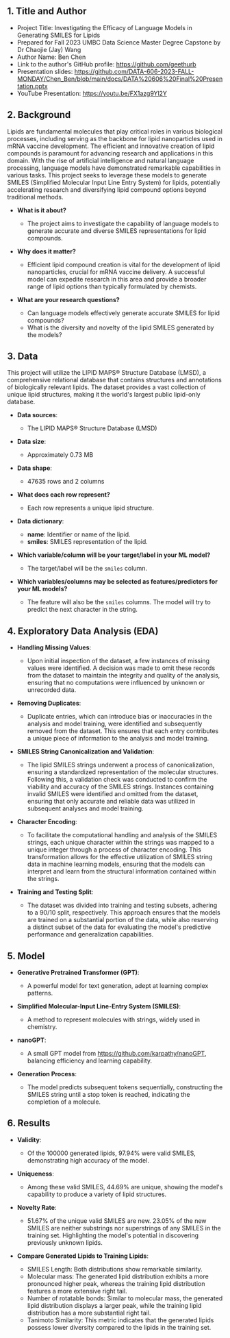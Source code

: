 ## 1. Title and Author

- Project Title: Investigating the Efficacy of Language Models in Generating SMILES for Lipids
- Prepared for Fall 2023 UMBC Data Science Master Degree Capstone by Dr Chaojie (Jay) Wang
- Author Name: Ben Chen
- Link to the author's GitHub profile: https://github.com/geethurb
- Presentation slides: https://github.com/DATA-606-2023-FALL-MONDAY/Chen_Ben/blob/main/docs/DATA%20606%20Final%20Presentation.pptx
- YouTube Presentation: https://youtu.be/FX1azg9Yl2Y

## 2. Background

Lipids are fundamental molecules that play critical roles in various biological processes, including serving as the backbone for lipid nanoparticles used in mRNA vaccine development. The efficient and innovative creation of lipid compounds is paramount for advancing research and applications in this domain. With the rise of artificial intelligence and natural language processing, language models have demonstrated remarkable capabilities in various tasks. This project seeks to leverage these models to generate SMILES (Simplified Molecular Input Line Entry System) for lipids, potentially accelerating research and diversifying lipid compound options beyond traditional methods.

- **What is it about?** 
  - The project aims to investigate the capability of language models to generate accurate and diverse SMILES representations for lipid compounds.
  
- **Why does it matter?** 
  - Efficient lipid compound creation is vital for the development of lipid nanoparticles, crucial for mRNA vaccine delivery. A successful model can expedite research in this area and provide a broader range of lipid options than typically formulated by chemists.
  
- **What are your research questions?**
  - Can language models effectively generate accurate SMILES for lipid compounds?
  - What is the diversity and novelty of the lipid SMILES generated by the models?

## 3. Data 

This project will utilize the LIPID MAPS® Structure Database (LMSD), a comprehensive relational database that contains structures and annotations of biologically relevant lipids. The dataset provides a vast collection of unique lipid structures, making it the world's largest public lipid-only database.

- **Data sources**: 
  - The LIPID MAPS® Structure Database (LMSD)
  
- **Data size**: 
  - Approximately 0.73 MB
  
- **Data shape**: 
  - 47635 rows and 2 columns
  
- **What does each row represent?** 
  - Each row represents a unique lipid structure.
  
- **Data dictionary**:
  - **name**: Identifier or name of the lipid.
  - **smiles**: SMILES representation of the lipid.
  
- **Which variable/column will be your target/label in your ML model?**
  - The target/label will be the `smiles` column.
  
- **Which variables/columns may be selected as features/predictors for your ML models?**
  - The feature will also be the `smiles` columns. The model will try to predict the next character in the string.

## 4. Exploratory Data Analysis (EDA)

- **Handling Missing Values**: 
  - Upon initial inspection of the dataset, a few instances of missing values were identified. A decision was made to omit these records from the dataset to maintain the integrity and quality of the analysis, ensuring that no computations were influenced by unknown or unrecorded data.
 
- **Removing Duplicates**:
  - Duplicate entries, which can introduce bias or inaccuracies in the analysis and model training, were identified and subsequently removed from the dataset. This ensures that each entry contributes a unique piece of information to the analysis and model training.

- **SMILES String Canonicalization and Validation**:
  - The lipid SMILES strings underwent a process of canonicalization, ensuring a standardized representation of the molecular structures. Following this, a validation check was conducted to confirm the viability and accuracy of the SMILES strings. Instances containing invalid SMILES were identified and omitted from the dataset, ensuring that only accurate and reliable data was utilized in subsequent analyses and model training.

- **Character Encoding**:
  - To facilitate the computational handling and analysis of the SMILES strings, each unique character within the strings was mapped to a unique integer through a process of character encoding. This transformation allows for the effective utilization of SMILES string data in machine learning models, ensuring that the models can interpret and learn from the structural information contained within the strings.

- **Training and Testing Split**:
  - The dataset was divided into training and testing subsets, adhering to a 90/10 split, respectively. This approach ensures that the models are trained on a substantial portion of the data, while also reserving a distinct subset of the data for evaluating the model's predictive performance and generalization capabilities.

## 5. Model
- **Generative Pretrained Transformer (GPT)**:
  - A powerful model for text generation, adept at learning complex patterns.
    
- **Simplified Molecular-Input Line-Entry System (SMILES)**:
  - A method to represent molecules with strings, widely used in chemistry.
    
- **nanoGPT**:
  - A small GPT model from https://github.com/karpathy/nanoGPT, balancing efficiency and learning capability.
    
- **Generation Process**:
  - The model predicts subsequent tokens sequentially, constructing the SMILES string until a stop token is reached, indicating the completion of a molecule.

## 6. Results
- **Validity**:
  - Of the 100000 generated lipids, 97.94% were valid SMILES, demonstrating high accuracy of the model.

- **Uniqueness**:
  - Among these valid SMILES, 44.69% are unique, showing the model's capability to produce a variety of lipid structures.

- **Novelty Rate**:
  - 51.67% of the unique valid SMILES are new. 23.05% of the new SMILES are neither substrings nor superstrings of any SMILES in the training set. Highlighting the model's potential in discovering previously unknown lipids.
 
- **Compare Generated Lipids to Training Lipids**:
  - SMILES Length: Both distributions show remarkable similarity.
  - Molecular mass: The generated lipid distribution exhibits a more pronounced higher peak, whereas the training lipid distribution features a more extensive right tail.
  - Number of rotatable bonds: Similar to molecular mass, the generated lipid distribution displays a larger peak, while the training lipid distribution has a more substantial right tail.
  - Tanimoto Similarity: This metric indicates that the generated lipids possess lower diversity compared to the lipids in the training set.

